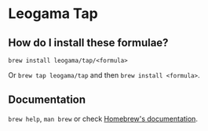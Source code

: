 # Leogama Tap

## How do I install these formulae?
`brew install leogama/tap/<formula>`

Or `brew tap leogama/tap` and then `brew install <formula>`.

## Documentation
`brew help`, `man brew` or check [Homebrew's documentation](https://docs.brew.sh).
